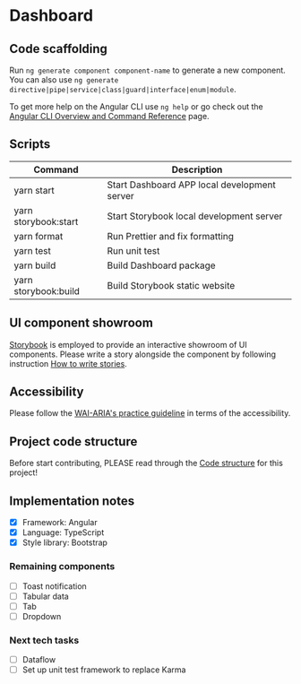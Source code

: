 # Dashboard

## Code scaffolding

Run `ng generate component component-name` to generate a new component. You can also use `ng generate directive|pipe|service|class|guard|interface|enum|module`.

To get more help on the Angular CLI use `ng help` or go check out the [Angular CLI Overview and Command Reference](https://angular.io/cli) page.

## Scripts

| Command              | Description                                  |
| -------------------- | -------------------------------------------- |
| yarn start           | Start Dashboard APP local development server |
| yarn storybook:start | Start Storybook local development server     |
| yarn format          | Run Prettier and fix formatting              |
| yarn test            | Run unit test                                |
| yarn build           | Build Dashboard package                      |
| yarn storybook:build | Build Storybook static website               |

## UI component showroom

[Storybook](https://storybook.js.org/) is employed to provide an interactive showroom of UI components. Please write a story alongside the component by following instruction [How to write stories](https://storybook.js.org/docs/angular/writing-stories/introduction).

## Accessibility

Please follow the [WAI-ARIA's practice guideline](https://www.w3.org/TR/wai-aria-1.1/) in terms of the accessibility.

## Project code structure

Before start contributing, PLEASE read through the [Code structure](./docs/code-structure.md) for this project!

## Implementation notes

- [x] Framework: Angular
- [x] Language: TypeScript
- [x] Style library: Bootstrap

### Remaining components

- [ ] Toast notification
- [ ] Tabular data
- [ ] Tab
- [ ] Dropdown

### Next tech tasks

- [ ] Dataflow
- [ ] Set up unit test framework to replace Karma

